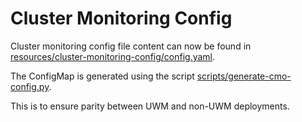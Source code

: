 # Cluster Monitoring Config

Cluster monitoring config file content can now be found in [resources/cluster-monitoring-config/config.yaml](../../resources/cluster-monitoring-config/config.yaml).

The ConfigMap is generated using the script [scripts/generate-cmo-config.py](../../scripts/generate-cmo-config.py).

This is to ensure parity between UWM and non-UWM deployments.